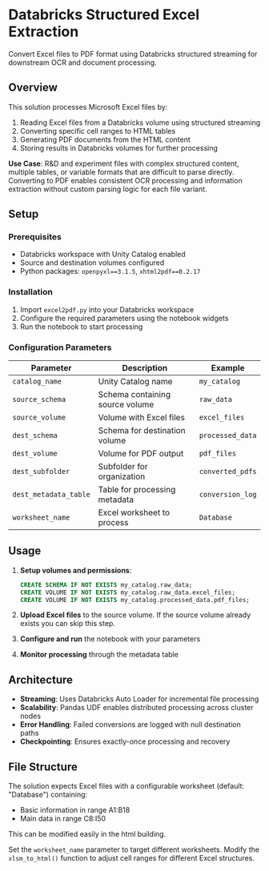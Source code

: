 # Databricks Structured Excel Extraction

Convert Excel files to PDF format using Databricks structured streaming for downstream OCR and document processing.

## Overview

This solution processes Microsoft Excel files by:
1. Reading Excel files from a Databricks volume using structured streaming
2. Converting specific cell ranges to HTML tables
3. Generating PDF documents from the HTML content
4. Storing results in Databricks volumes for further processing

**Use Case**: R&D and experiment files with complex structured content, multiple tables, or variable formats that are difficult to parse directly. Converting to PDF enables consistent OCR processing and information extraction without custom parsing logic for each file variant.

## Setup

### Prerequisites
- Databricks workspace with Unity Catalog enabled
- Source and destination volumes configured
- Python packages: `openpyxl==3.1.5`, `xhtml2pdf==0.2.17`

### Installation
1. Import `excel2pdf.py` into your Databricks workspace
2. Configure the required parameters using the notebook widgets
3. Run the notebook to start processing

### Configuration Parameters

| Parameter | Description | Example |
|-----------|-------------|---------|
| `catalog_name` | Unity Catalog name | `my_catalog` |
| `source_schema` | Schema containing source volume | `raw_data` |
| `source_volume` | Volume with Excel files | `excel_files` |
| `dest_schema` | Schema for destination volume | `processed_data` |
| `dest_volume` | Volume for PDF output | `pdf_files` |
| `dest_subfolder` | Subfolder for organization | `converted_pdfs` |
| `dest_metadata_table` | Table for processing metadata | `conversion_log` |
| `worksheet_name` | Excel worksheet to process | `Database` |

## Usage

1. **Setup volumes and permissions**:
   ```sql
   CREATE SCHEMA IF NOT EXISTS my_catalog.raw_data;
   CREATE VOLUME IF NOT EXISTS my_catalog.raw_data.excel_files;
   CREATE VOLUME IF NOT EXISTS my_catalog.processed_data.pdf_files;
   ```

2. **Upload Excel files** to the source volume. If the source volume already exists you can skip this step.

3. **Configure and run** the notebook with your parameters

4. **Monitor processing** through the metadata table

## Architecture

- **Streaming**: Uses Databricks Auto Loader for incremental file processing
- **Scalability**: Pandas UDF enables distributed processing across cluster nodes
- **Error Handling**: Failed conversions are logged with null destination paths
- **Checkpointing**: Ensures exactly-once processing and recovery

## File Structure

The solution expects Excel files with a configurable worksheet (default: "Database") containing:
- Basic information in range A1:B18
- Main data in range C8:I50

This can be modified easily in the html building.

Set the `worksheet_name` parameter to target different worksheets. Modify the `xlsm_to_html()` function to adjust cell ranges for different Excel structures.
